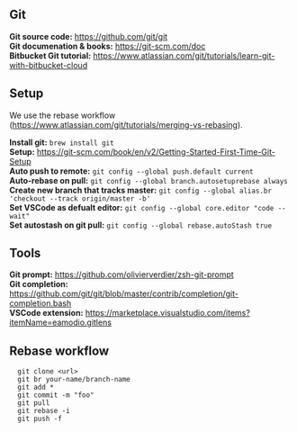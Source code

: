 ## Git
  **Git source code:** https://github.com/git/git \
  **Git documenation & books:** https://git-scm.com/doc \
  **Bitbucket Git tutorial:** https://www.atlassian.com/git/tutorials/learn-git-with-bitbucket-cloud

## Setup
  We use the rebase workflow (https://www.atlassian.com/git/tutorials/merging-vs-rebasing).

  **Install git:** `brew install git` \
  **Setup:** https://git-scm.com/book/en/v2/Getting-Started-First-Time-Git-Setup \
  **Auto push to remote:** `git config --global push.default current` \
  **Auto-rebase on pull:** `git config --global branch.autosetuprebase always` \
  **Create new branch that tracks master:** `git config --global alias.br 'checkout --track origin/master -b'` \
  **Set VSCode as defualt editor:** `git config --global core.editor "code --wait"` \
  **Set autostash on git pull:** `git config --global rebase.autoStash true`

## Tools
  **Git prompt:** https://github.com/olivierverdier/zsh-git-prompt \
  **Git completion:** https://github.com/git/git/blob/master/contrib/completion/git-completion.bash \
  **VSCode extension:** https://marketplace.visualstudio.com/items?itemName=eamodio.gitlens

## Rebase workflow
```
  git clone <url>
  git br your-name/branch-name
  git add *
  git commit -m "foo"
  git pull
  git rebase -i
  git push -f
```
